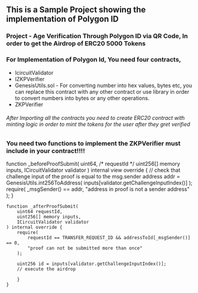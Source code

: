 ## This is a Sample Project showing the implementation of Polygon ID

### Project - Age Verification Through Polygon ID via QR Code, In order to get the Airdrop of ERC20 5000 Tokens

### For Implementation of Polygon Id, You need four contracts,

<div>
<ul>
   <li> IcircuitValidator </li>
    <li> IZKPVerifier </li>
    <li> GenesisUtils.sol - 
    For converting number into hex values, bytes etc, you can replace this contract with any other contract or use library in order to 
    convert numbers into bytes or any other operations. </li>
    <li>ZKPVerifier</li>
</ul>
</div>
<div>

<h6>After Importing all the contracts you need to create ERC20 contract with minting logic in order to mint the tokens for the user after they gret verified</h6>

### You need two functions to implement the ZKPVerifier must include in your contract!!!!



 function _beforeProofSubmit(
        uint64, /* requestId */
        uint256[] memory inputs,
        ICircuitValidator validator
    ) internal view override {
        // check that challenge input of the proof is equal to the msg.sender
        address addr = GenesisUtils.int256ToAddress(
            inputs[validator.getChallengeInputIndex()]
        );
        require(
            _msgSender() == addr,
            "address in proof is not a sender address"
        );
    }


    function _afterProofSubmit(
        uint64 requestId,
        uint256[] memory inputs,
        ICircuitValidator validator
    ) internal override {
        require(
            requestId == TRANSFER_REQUEST_ID && addressToId[_msgSender()] == 0,
            "proof can not be submitted more than once"
        );

        uint256 id = inputs[validator.getChallengeInputIndex()];
        // execute the airdrop

        }
    }

</div>
